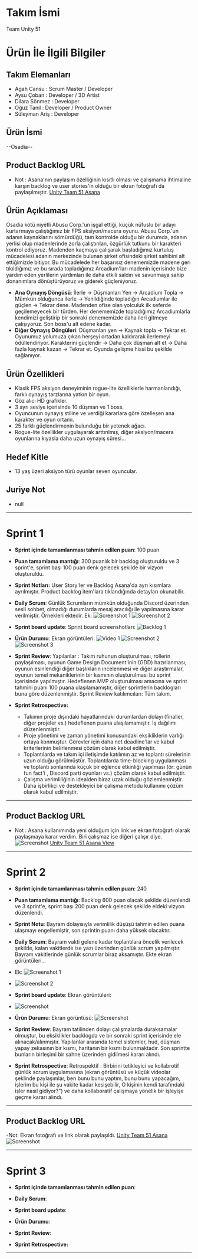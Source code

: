 # **Takım İsmi**

Team Unity 51

# Ürün İle İlgili Bilgiler

## Takım Elemanları
- Agah Cansu : Scrum Master / Developer
- Aysu Çoban : Developer / 3D Artist
- Dilara Sönmez : Developer
- Oğuz Tanıl : Developer / Product Owner
- Süleyman Ariş : Developer

## Ürün İsmi

--Osadia--

## Product Backlog URL

- Not : Asana'nın paylaşım özelliğinin kısıtlı olması ve çalışmama ihtimaline karşın backlog ve user stories'in olduğu bir ekran fotoğrafı da paylaşılmıştır. 
[Unity Team 51 Asana](https://app.asana.com/0/1204793570183217/board)

## Ürün Açıklaması

Osadia kötü niyetli Abusu Corp.'un işgal ettiği, küçük nüfuslu bir adayı kurtarmaya çalıştığımız bir FPS aksiyon/macera oyunu. Abusu Corp.'un adanın kaynaklarını sömürdüğü, tam kontrolde olduğu bir durumda, adanın yerlisi olup madenlerinde zorla çalıştırılan, özgürlük tutkunu bir karakteri kontrol ediyoruz. Madenden kaçmaya çalışarak başladığımız kurtuluş mücadelesi adanın merkezinde bulunan şirket ofisindeki şirket sahibini alt ettiğimizde bitiyor. Bu mücadelede her başarısız denememizde madene geri tıkıldığımız ve bu sırada topladığımız Arcadium'ları madenin içerisinde bize yardım eden yerlilerin yardımları ile daha etkili saldırı ve savunmaya sahip donanımlara dönüştürüyoruz ve giderek güçleniyoruz. 


- **Ana Oynayış Döngüsü**: İlerle -> Düşmanları Yen -> Arcadium Topla -> Mümkün olduğunca ilerle -> Yenildiğinde topladığın Arcadiumlar ile güçlen -> Tekrar dene. Madenden ofise olan yolculuk ilk seferde geçilemeyecek bir türden. Her denememizde topladığımız Arcadiumlarla kendimizi geliştirip bir sonraki denememizde daha ileri gitmeye çalışıyoruz. Son boss'u alt edene kadar. 
- **Diğer Oynayış Döngüleri**: Düşmanları yen -> Kaynak topla -> Tekrar et. Oyunumuz yolumuza çıkan herşeyi ortadan kaldırarak ilerlemeyi ödüllendiriyor. Karakterini güçlendir -> Daha çok düşman alt et -> Daha fazla kaynak kazan -> Tekrar et. Oyunda gelişme hissi bu şekilde sağlanıyor.

## Ürün Özellikleri
- Klasik FPS aksiyon deneyiminin rogue-lite özelliklerle harmanlandığı, farklı oynayış tarzlarına yatkın bir oyun.
- Göz alıcı HD grafikler.
- 3 ayrı seviye içerisinde 10 düşman ve 1 boss.
- Oyuncunun oynayış stiline ve verdiği kararlara göre özelleşen ana karakter ve oyun ortamı.
- 25 farklı güçlendirmenin bulunduğu bir yetenek ağacı.
- Rogue-lite özellikler uygulayarak arttırılmış, diğer aksiyon/macera oyunlarına kıyasla daha uzun oynayış süresi...
## Hedef Kitle

- 13 yaş üzeri aksiyon türü oyunlar seven oyuncular.

## Juriye Not

- null


---

# Sprint 1

- **Sprint içinde tamamlanması tahmin edilen puan**: 100 puan


- **Puan tamamlama mantığı**: 300 puanlık bir backlog oluşturuldu ve 3 sprint'e, sprint başı 100 puan denk gelecek şekilde bir vizyon oluşturuldu.

- **Sprint Notları:** User Story'ler ve Backlog Asana'da ayrı kısımlara ayrılmıştır. Product backlog item'lara tıklandığında detayları okunabilir. 


- **Daily Scrum**: Günlük Scrumların mümkün olduğunda Discord üzerinden sesli sohbet, olmadığı durumlarda mesaj aracılığı ile yapılmasına karar verilmiştir. Örnekleri ektedir.
Ek: ![Screenshot 1](https://github.com/oua-takim-u51/Osadia/blob/main/ProjectManagement/Sprint1Documents/discordScrum1.png)
    ![Screenshot 2](https://github.com/oua-takim-u51/Osadia/blob/main/ProjectManagement/Sprint1Documents/discordScrum2.png)

- **Sprint board update**: Sprint board screenshotları: 
![Backlog 1](https://github.com/oua-takim-u51/Osadia/blob/main/ProjectManagement/Sprint1Documents/SprintBoard1.png) 


- **Ürün Durumu**: Ekran görüntüleri:
  ![Video 1](https://github.com/oua-takim-u51/Osadia/blob/main/ProjectManagement/Sprint1Documents/ürün1.gif)
  ![Screenshot 2](https://github.com/oua-takim-u51/Osadia/blob/main/ProjectManagement/Sprint1Documents/ürün2.png)
  ![Screenshot 3](https://github.com/oua-takim-u51/Osadia/blob/main/ProjectManagement/Sprint1Documents/ürün3.png)
- **Sprint Review**: 
Yapılanlar : Takım ruhunun oluşturulması, rollerin paylaşılması, oyunun Game Design Document'inin (GDD) hazırlanması, oyunun esinlendiği diğer başlıkların incelenmesi ve diğer araştırmalar, oyunun temel mekaniklerinin bir kısmının oluşturulması bu sprint içerisinde yapılmıştır. Hedeflenen MVP oluşturulması amacına ve sprint tahmini puanı 100 puana ulaşılamamıştır, diğer sprintlerin backlogları buna göre düzenlenmiştir.
Sprint Review katılımcıları: Tüm takım.

- **Sprint Retrospective:**
  - Takımın proje dışındaki hayatlarındaki durumlardan dolayı (finaller, diğer projeler vs.) hedeflenen puana ulaşılamamıştır. İş dağılımı düzenlenmiştir.
  - Proje yönetimi ve zaman yönetimi konusundaki eksikliklerin varlığı ortaya konmuştur. Görevler için daha net deadline'lar ve kabul kriterlerinin belirlenmesi çözüm olarak kabul edilmiştir.
  - Toplantılarda ve takım içi iletişimde katılımın az ve toplantı sürelerinin uzun olduğu görülmüştür. Toplantılarda time-blocking uygulanması ve toplantı sonlarında küçük bir eğlence etkinliği yapılması (ör: günün fun fact'i , Discord parti oyunları vs.) çözüm olarak kabul edilmiştir.
  - Çalışma verimliliğinin idealden biraz uzak olduğu gözlemlenmiştir. Daha işbirlikçi ve destekleyici bir çalışma metodu kullanımı çözüm olarak kabul edilmiştir.
 
---

## Product Backlog URL

- Not : Asana kullanımında yeni olduğum için link ve ekran fotoğrafı olarak paylaşmaya karar verdim. Biri çalışmaz ise diğeri çalışır diye.
![Screenshot](https://github.com/oua-takim-u51/Osadia/blob/main/ProjectManagement/Sprint1Documents/backlogUserStories.png)
[Unity Team 51 Asana View](https://app.asana.com/0/1204793570183217/board)

---

# Sprint 2

- **Sprint içinde tamamlanması tahmin edilen puan**: 240
- **Puan tamamlama mantığı**: Backlog 600 puan olacak şekilde düzenlendi ve 3 sprint'e, sprint başı 200 puan denk gelecek şekilde eldeki vizyon düzenlendi.
- **Sprint Notu**: Bayram dolayısıyla verimlilik düşüşü tahmin edilen puana ulaşmayı engellemiştir, son sprintin puanı daha yüksek olacaktır.

- **Daily Scrum**: Bayram vakti gelene kadar toplantılara öncelik verilecek şekilde, kalan vakitlerde ise yazı üzerinden günlük scrum yapılmıştır. Bayram vakitlerinde günlük scrumlar biraz aksamıştır. Ekte ekran görüntüleri...
- Ek: ![Screenshot 1](https://github.com/oua-takim-u51/Osadia/blob/main/ProjectManagement/Sprint2Documents/discordScrumS2.1.png)
- ![Screenshot 2](https://github.com/oua-takim-u51/Osadia/blob/main/ProjectManagement/Sprint2Documents/discordScrumS2.2.png)

- **Sprint board update**: Ekran görüntüleri:
- ![Screenshot](https://github.com/oua-takim-u51/Osadia/blob/main/ProjectManagement/Sprint2Documents/AsanaS2.png)
- **Ürün Durumu**: Ekran görüntüsü:  ![Screenshot](https://github.com/oua-takim-u51/Osadia/blob/main/ProjectManagement/Sprint2Documents/oyunDurumuS2.png)
  
- **Sprint Review**: Bayram tatilinden dolayı çalışmalarda duraksamalar olmuştur, bu eksiklikler backlogda ve bir sonraki sprint içerisinde ele alınacak/alınmıştır. Yapılanlar arasında temel sistemler, hud, düşman yapay zekasının bir kısmı, haritanın bir kısmı bulunmaktadır. Son sprintte bunların birleşimi bir sahne üzerinden gidilmesi kararı alındı.

- **Sprint Retrospective**:  Retrospektif : Birbirini tetikleyici ve kollabrotif günlük scrum uygulamasına (ekran görüntüsü ve küçük videolar şeklinde paylaşımlar, ben bunu bunu yaptım, bunu bunu yapacağım, işlerim bu kişi ile şu vakite kadar kesişebilir, O kişinin kendi tarafındaki işler nasıl gidiyor?") ve daha kollaboratif çalışmaya yönelik bir işleyişe geçme kararı alındı.

---

## Product Backlog URL

-Not: Ekran fotoğrafı ve link olarak paylaşıldı.
[Unity Team 51 Asana](https://app.asana.com/0/1204793570183217/board)
![Screenshot](https://github.com/oua-takim-u51/Osadia/blob/main/ProjectManagement/Sprint2Documents/backlogimage.png)

---

# Sprint 3

- **Sprint içinde tamamlanması tahmin edilen puan**: 

- **Daily Scrum**: 
- **Sprint board update**: 


- **Ürün Durumu**: 


- **Sprint Review**: 


- **Sprint Retrospective:**



---
